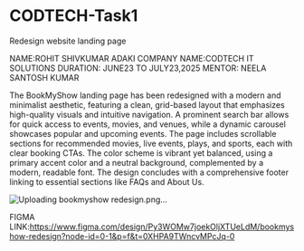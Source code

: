 # CODTECH-Task1
Redesign website landing page

NAME:ROHIT SHIVKUMAR ADAKI
COMPANY NAME:CODTECH IT SOLUTIONS
DURATION: JUNE23 TO JULY23,2025
MENTOR: NEELA SANTOSH KUMAR

The BookMyShow landing page has been redesigned with a modern and minimalist aesthetic, featuring a clean, grid-based layout that emphasizes high-quality visuals and intuitive navigation. A prominent search bar allows for quick access to events, movies, and venues, while a dynamic carousel showcases popular and upcoming events. The page includes scrollable sections for recommended movies, live events, plays, and sports, each with clear booking CTAs. The color scheme is vibrant yet balanced, using a primary accent color and a neutral background, complemented by a modern, readable font. The design concludes with a comprehensive footer linking to essential sections like FAQs and About Us.

![Uploading bookmyshow redesign.png…]()


FIGMA LINK:https://www.figma.com/design/Py3WOMw7joekOljXTUeLdM/bookmyshow-redesign?node-id=0-1&p=f&t=0XHPA9TWncvMPcJq-0
